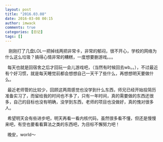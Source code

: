 ```yaml
---
layout: post
title: "2016.03.08"
date: 2016-03-08 00:15
author: imwack
comments: true
categories: [日记]
tags: []
---
```

<p style="text-align: left;">   刚刚打了几盘LOL一把掉线两把非常卡，非常的郁闷，很不开心，学校的网络为什么这么垃圾？搞得心情非常的糟糕，一度想要删游戏。。。

<p style="text-align: left;">  每天也就是回宿舍之后才回玩一会儿游戏吧，（当然有时候回去wb。。），不过最近有个好习惯，就是每天睡觉前都会想想自己一天干了些什么，再想想明天要做什么。

<p style="text-align: left;">  最近老师管的比较少，回顾这两周感觉也没学到什么东西，师兄已经开始投简历准备实习了，而留给我的时间也不多了，只有一年时间，真的需要做的东西还很多，自己的目标也没有明确，没学到东西，老师的项目也没做好，真的愧对很多人。

<p style="text-align: left;">  希望明天会有些进步吧，明天再看一看内核代码，虽然很多看不懂，但还是慢慢来吧，有空也要看看算法之类的东西吧，为目标不懈努力吧！

<p style="text-align: left;">  晚安，world～

<p style="text-align: left;">

